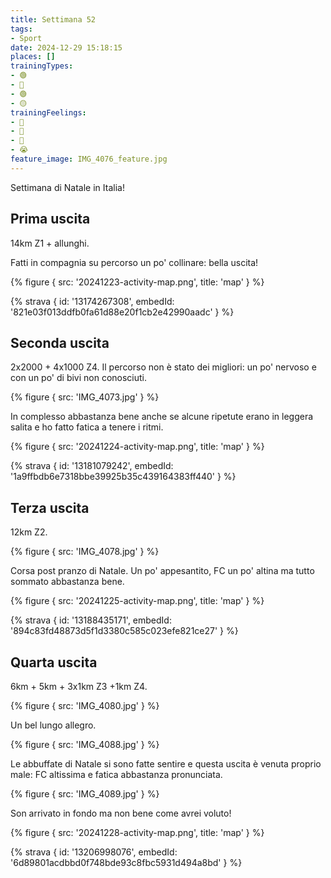 ```yaml
---
title: Settimana 52
tags:
- Sport
date: 2024-12-29 15:18:15
places: []
trainingTypes:
- 🟢
- 🔴
- 🟢
- 🟡
trainingFeelings:
- 🙂
- 🫤
- 🙂
- 😭
feature_image: IMG_4076_feature.jpg
---
```


Settimana di Natale in Italia!

<!--more--> 

## Prima uscita
14km Z1 + allunghi.

Fatti in compagnia su percorso un po' collinare: bella uscita!

{% figure { src: '20241223-activity-map.png', title: 'map' } %}

{% strava { id: '13174267308', embedId: '821e03f013ddfb0fa61d88e20f1cb2e42990aadc' } %}

## Seconda uscita
2x2000 + 4x1000 Z4.
Il percorso non è stato dei migliori: un po' nervoso e con un po' di bivi non conosciuti.

{% figure { src: 'IMG_4073.jpg' } %}

In complesso abbastanza bene anche se alcune ripetute erano in leggera salita e ho fatto fatica a tenere i ritmi.

{% figure { src: '20241224-activity-map.png', title: 'map' } %}

{% strava { id: '13181079242', embedId: '1a9ffbdb6e7318bbe39925b35c439164383ff440' } %}

## Terza uscita
12km Z2.

{% figure { src: 'IMG_4078.jpg' } %}

Corsa post pranzo di Natale. Un po' appesantito, FC un po' altina ma tutto sommato abbastanza bene.

{% figure { src: '20241225-activity-map.png', title: 'map' } %}

{% strava { id: '13188435171', embedId: '894c83fd48873d5f1d3380c585c023efe821ce27' } %}

## Quarta uscita
6km + 5km + 3x1km Z3 +1km Z4.

{% figure { src: 'IMG_4080.jpg' } %}

Un bel lungo allegro.

{% figure { src: 'IMG_4088.jpg' } %}

Le abbuffate di Natale si sono fatte sentire e questa uscita è venuta proprio male: FC altissima e fatica abbastanza pronunciata.

{% figure { src: 'IMG_4089.jpg' } %}

Son arrivato in fondo ma non bene come avrei voluto!

{% figure { src: '20241228-activity-map.png', title: 'map' } %}

{% strava { id: '13206998076', embedId: '6d89801acdbbd0f748bde93c8fbc5931d494a8bd' } %}